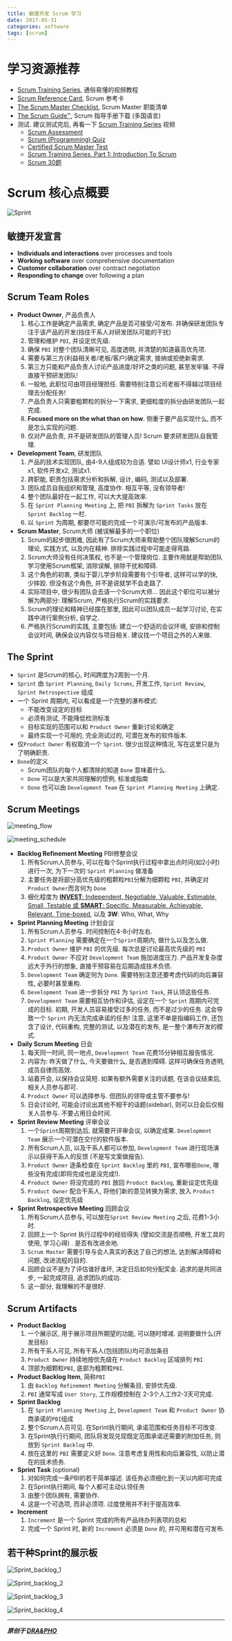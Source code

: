 ```yaml
---
title: 敏捷开发 Scrum 学习
date: 2017-05-31
categories: software
tags: [scrum]
---
```


# 学习资源推荐

- [Scrum Training Series](http://scrumtrainingseries.com/), 通俗易懂的视频教程
- [Scrum Reference Card](http://www.scrumreferencecard.com/), Scrum 参考卡
- [The Scrum Master Checklist](http://scrummasterchecklist.org/), Scrum Master 职能清单
- [The Scrum Guide™](http://www.scrumguides.org/download.html), Scrum 指导手册下载 (多国语言)
- 测试. 建议测试完后, 再看一下 [Scrum Training Series](http://scrumtrainingseries.com/) 视频
    - [Scrum Assessment](https://www.proprofs.com/quiz-school/story.php?title=mte3mjcynamkcf)
    - [Scrum (Programming) Quiz](https://www.proprofs.com/quiz-school/story.php?title=quizscrum)
    - [Certified Scrum Master Test](https://www.proprofs.com/quiz-school/story.php?title=certified-scrum-master-test)
    - [Scrum Training Series, Part 1: Introduction To Scrum](https://www.proprofs.com/quiz-school/story.php?title=NjAyMjg5#)
    - [Scrum 30题](https://www.proprofs.com/quiz-school/story.php?title=NzA4NjI0OO75)


# Scrum 核心点概要

![Sprint](https://draapho.github.io/images/1717/Sprint.JPG)


## 敏捷开发宣言
- **Individuals and interactions** over processes and tools
- **Working software** over comprehensive documentation
- **Customer collaboration** over contract negotiation
- **Responding to change** over following a plan

## Scrum Team Roles

- **Product Owner**, 产品负责人
  1. 核心工作是确定产品需求, 确定产品是否可接受/可发布. 并确保研发团队专注于该产品的开发(挡住干系人对研发团队可能的干扰)
  2. 管理和维护 `PBI`, 并设定优先级.
  3. 确保 `PBI` 对整个团队清晰可见, 高度透明, 并清楚的知道最高优先项.
  4. 需要与第三方(利益相关者/老板/客户)确定需求, 接纳或拒绝新需求.
  5. 第三方只能和产品负责人讨论产品进度/好坏之类的问题, 甚至发牢骚. 不得直接干预研发团队!
  6. 一般地, 此职位可由项目经理担任. 需要特别注意公司老板不得越过项目经理去分配任务!
  7. 产品负责人只需要粗颗粒的拆分一下需求, 更细粒度的拆分由研发团队一起完成.
  8. **Focused more on the what than on how**. 侧重于要产品实现什么, 而不是怎么实现的问题.
  9. 仅对产品负责, 并不是研发团队的管理人员! Scrum 要求研发团队自我管理.
- **Development Team**, 研发团队
  1. 产品的技术实现团队, 由4-9人组成较为合适. 譬如 UI设计师x1, 行业专家x1, 软件开发x2, 测试x1.
  2. 跨职能, 职责包括需求分析和拆解, 设计, 编码, 测试以及部署.
  3. 团队成员自我组织和管理, 高度协作. 相互平等, 没有领导者!
  4. 整个团队最好在一起工作, 可以大大提高效率.
  5. 在 `Sprint Planning Meeting` 上, 把 `PBI` 拆解为 `Sprint Tasks` 放在 `Sprint Backlog` 一栏.
  6. 以 `Sprint` 为周期, 都要尽可能的完成一个可演示/可发布的产品版本.
- **Scrum Master**, Scrum大师 (被误解最多的一个职位)
  1. Scrum的起步很困难, 因此有了Scrum大师来帮助整个团队理解Scrum的理论, 实践方式, 以及内在精神. 排除实践过程中可能走得弯路.
  3. Scrum大师没有任何决策权, 也不是一个管理岗位. 主要作用就是帮助团队学习使用Scrum框架, 消除误解, 排除干扰和障碍.
  2. 这个角色的初衷, 类似于婴儿学步阶段需要有个引导者, 这样可以学的快, 少摔跤. 但没有这个角色, 并不是说就学不会走路了.
  3. 实际项目中, 很少有团队会去请一个Scrum大师... 因此这个职位可以被分解为两部分: 理解Scrum, 严格执行Scrum的实践要求.
  4. Scrum的理论和精神已经摆在那里, 因此可以团队成员一起学习讨论, 在实践中进行案例分析, 自学之.
  5. 严格执行Scrum的实践, 主要包括: 建立一个舒适的会议环境, 安排和控制会议时间, 确保会议内容仅与项目相关. 建议找一个项目之外的人来做.


## The Sprint
- `Sprint` 是Scrum的核心, 时间跨度为2周到一个月.
- `Sprint` 由 `Sprint Planning`, `Daily Scrums`, 开发工作, `Sprint Review`, `Sprint Retrospective` 组成
- 一个 Sprint 周期内, 可以看成是一个完整的瀑布模式:
  - 不能改变设定的目标
  - 必须有测试, 不能降低检测标准
  - 目标实现的范围可以和 `Product Owner` 重新讨论和确定
  - 最终实现一个可用的, 完全测试过的, 可潜在发布的软件版本.
- 仅`Product Owner` 有权取消一个 `Sprint`. 很少出现这种情况, 写在这里只是为了明确职责.
- `Done`的定义
  - Scrum团队的每个人都清除的知道 `Done` 意味着什么.
  - `Done` 可以是大家共同理解的惯例, 标准或指南
  - `Done` 也可以由 `Development Team` 在 `Sprint Planning Meeting` 上确定.

## Scrum Meetings

![meeting_flow](https://draapho.github.io/images/1717/meeting_flow.JPG)

![meeting_schedule](https://draapho.github.io/images/1717/meeting_schedule.JPG)

- **Backlog Refinement Meeting** PBI修整会议
  1. 所有Scrum人员参与, 可以在每个Sprint执行过程中拿出点时间(如2小时)进行一次, 为下一次的 `Sprint Planning` 做准备
  2. 主要任务是将部分高优先级的粗颗粒`PBI`分解为细颗粒 `PBI`, 并确定对`Product Owner`而言何为 `Done`
  3. 细化程度为 [**INVEST**: Independent, Negotiable, Valuable, Estimable, Small, Testable 或 **SMART**: Specific, Measurable, Achievable, Relevant, Time-boxed](http://xp123.com/articles/invest-in-good-stories-and-smart-tasks/), 以及 **3W**: Who, What, Why
- **Sprint Planning Meeting** 计划会议
  1. 所有Scrum人员参与. 时间控制在4-8小时左右.
  2. `Sprint Planning` 需要确定在一个`Sprint`周期内, 做什么以及怎么做.
  3. `Product Owner` 维护 `PBI` 的优先级. 每次总是讨论最高优先级的 `PBI`
  4. `Product Owner` 不应对 `Development Team` 施加进度压力. 产品开发复杂度远大于外行的想象, 直接干预容易在后期造成技术负债.
  5. `Development Team` 确定何为 `Done`. 需要特别注意还要考虑代码的向后兼容性, 必要时甚至重构.
  6. `Development Team` 进一步拆分 `PBI` 为 `Sprint Task`, 并认领这些任务.
  7. `Development Team` 需要相互协作和评估, 设定在一个 `Sprint` 周期内可完成的目标.
     初期, 开发人员容易接受过多的任务, 而不是过少的任务. 这会导致一个 `Sprint` 内无法完成承诺的任务!
     注意, 这里不单是指编码工作, 还包含了设计, 代码重构, 完整的测试, 以及潜在的发布, 是一整个瀑布开发的模式.
- **Daily Scrum Meeting** 日会
  1. 每天同一时间, 同一地点, `Development Team` 花费15分钟相互报告情况.
  2. 内容为: 昨天做了什么, 今天要做什么, 是否遇到障碍. 这样可确保任务透明, 成员自律而高效.
  3. 站着开会, 以保持会议简短. 如果有额外需要关注的话题, 在该会议结束后, 相关人员参与即可.
  4. `Product Owner` 可以选择参与. 但团队的领导或主管不要参与!
  5. 日会讨论时, 可能会讨论出其他不相干的话题(sidebar), 则可以日会后仅相关人员参与. 不要占用日会时间.
- **Sprint Review Meeting** 评审会议
  1. 一个`Sprint`周期到达后, 就需要开评审会议, 以确定成果. `Development Team` 展示一个可潜在交付的软件版本.
  2. 所有Scrum人员, 以及干系人都可以参加, `Development Team` 进行现场演示以获得干系人的反馈 (不是写文案做报告).
  3. `Product Owner` 逐条检查在 `Sprint Backlog` 里的 `PBI`, 宣布哪些`Done`, 哪些没有完成(即将完成也是没完成!). 
  4. `Product Owner` 将没完成的 `PBI` 放回 `Product Backlog`, 重新设定优先级
  5. `Product Owner` 配合干系人, 将他们新的意见转换为需求, 放入 `Product Backlog`, 设定优先级
- **Sprint Retrospective Meeting** 回顾会议
  1. 所有Scrum人员参与, 可以放在`Sprint Review Meeting` 之后, 花费1-3小时.
  2. 回顾上一个 Sprint 执行过程中的经验得失 (譬如交流是否顺畅, 开发工具的使用, 学习心得) . 是否有改进余地.
  3. `Scrum Master` 需要引导与会人真实的表达了自己的想法, 达到解决障碍和问题, 改进流程的目的. 
  4. 回顾会议不是为了评估谁好谁坏, 决定日后如何分配奖金. 追求的是共同进步, 一起完成项目, 追求团队的成功.
  5. 这一部分, 我理解的不是很好.


## Scrum Artifacts
- **Product Backlog**
  1. 一个展示区, 用于展示项目所期望的功能, 可以随时增减. 说明要做什么(开发目标)
  2. 所有干系人可见, 所有干系人(包括团队)均可添加条目
  3. `Product Owner` 持续地按优先级在 `Product Backlog` 区域排列 `PBI`
  4. 顶部为细颗粒`PBI`, 底部为粗颗粒`PBI`.
- **Product Backlog Item**, 简称`PBI`
  1. 由 `Backlog Refinement Meeting` 分解条目, 安排优先级.
  2. `PBI` 通常写成 `User Story`, 工作规模控制在 2-3个人工作2-3天可完成.
- **Sprint Backlog**
  1. 在 `Sprint Planning Meeting` 上, `Development Team` 和 `Product Owner` 协商承诺的`PBI`组成
  2. 整个Scrum人员可见. 在Sprint执行期间, 承诺范围和任务目标不可改变.
  3. 在Sprint执⾏行期间, 团队将发现兑现既定范围承诺还需要的附加任务, 则放到 `Sprint Backlog` 中.
  4. 放在这里的 `PBI` 需要定义好 `Done`. 注意考虑复用性和向后兼容性, 以防止潜在的技术债务.
- **Sprint Task** (optional)
  1. 对如何完成一条PBI的若干简单描述. 该任务必须细化到一天以内即可完成
  2. 在Sprint执行期间, 每个人都可主动认领任务
  3. 由整个团队拥有, 需要协作.
  4. 这是一个可选项, 而非必须项. 过度使用并不利于提高效率.
- **Increment**
  1. `Increment` 是一个 Sprint 完成的所有产品待办列表项的总和
  2. 完成一个 Sprint 时, 新的 `Increment` 必须是 `Done` 的, 并可用和潜在可发布.

## 若干种Sprint的展示板

![Sprint_backlog_1](https://draapho.github.io/images/1717/Sprint_backlog_1.JPG)

![Sprint_backlog_2](https://draapho.github.io/images/1717/Sprint_backlog_2.JPG)

![Sprint_backlog_3](https://draapho.github.io/images/1717/Sprint_backlog_3.JPG)

![Sprint_backlog_4](https://draapho.github.io/images/1717/Sprint_backlog_4.JPG)


  
  
----------

***原创于 [DRA&PHO](https://draapho.github.io/)***